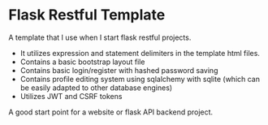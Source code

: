 # Flask Restful Template
A template that I use when I start flask restful projects.

- It utilizes expression and statement delimiters in the template html files.
- Contains a basic bootstrap layout file
- Contains basic login/register with hashed password saving
- Contains profile editing system using sqlalchemy with sqlite (which can be easily adapted to other database engines)
- Utilizes JWT and CSRF tokens

A good start point for a website or flask API backend project.